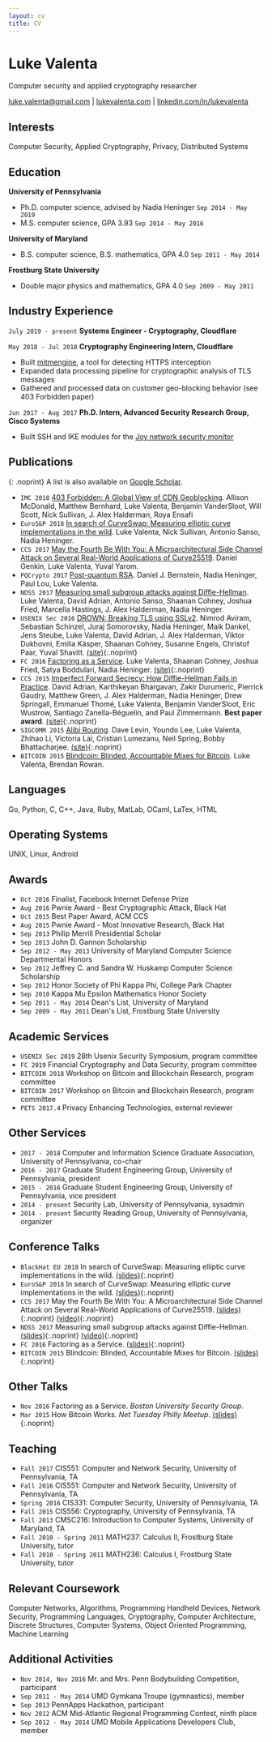```yaml
---
layout: cv
title: CV
---
```

# Luke Valenta
Computer security and applied cryptography researcher

<div id="webaddress">
<a href="mailto:luke.valenta@gmail.com">luke.valenta@gmail.com</a>
| <a href="https://lukevalenta.com">lukevalenta.com</a>
| <a href="https://linkedin.com/in/lukevalenta">linkedin.com/in/lukevalenta</a>
</div>

## Interests
Computer Security, Applied Cryptography, Privacy, Distributed Systems

## Education

__University of Pennsylvania__
- Ph.D. computer science, advised by Nadia Heninger
`Sep 2014 - May 2019`
- M.S. computer science, GPA 3.93
`Sep 2014 - May 2016`

__University of Maryland__
- B.S. computer science, B.S. mathematics, GPA 4.0
`Sep 2011 - May 2014`

__Frostburg State University__
- Double major physics and mathematics, GPA 4.0
`Sep 2009 - May 2011`

## Industry Experience

`July 2019 - present`
__Systems Engineer - Cryptography, Cloudflare__

`May 2018 - Jul 2018`
__Cryptography Engineering Intern, Cloudflare__
- Built [mitmengine](https://github.com/cloudflare/mitmengine), a tool for detecting HTTPS interception
- Expanded data processing pipeline for cryptographic analysis of TLS messages
- Gathered and processed data on customer geo-blocking behavior (see 403 Forbidden paper)

`Jun 2017 - Aug 2017`
__Ph.D. Intern, Advanced Security Research Group, Cisco Systems__
- Built SSH and IKE modules for the [Joy network security monitor](https://github.com/cisco/joy)

## Publications

{: .noprint}
A list is also available on [Google Scholar](https://scholar.google.com/citations?user=bgs6DjkAAAAJ).

- `IMC 2018` [403 Forbidden: A Global View of CDN Geoblocking](https://ensa.fi/papers/403forbidden_imc18.pdf). Allison McDonald, Matthew Bernhard, Luke Valenta, Benjamin VanderSloot, Will Scott, Nick Sullivan, J. Alex Halderman, Roya Ensafi
- `EuroS&P 2018` [In search of CurveSwap: Measuring elliptic curve implementations in the wild](https://eprint.iacr.org/2018/298.pdf). Luke Valenta, Nick Sullivan, Antonio Sanso, Nadia Heninger.
- `CCS 2017` [May the Fourth Be With You: A Microarchitectural Side Channel Attack on Several Real-World Applications of Curve25519](https://eprint.iacr.org/2017/806.pdf). Daniel Genkin, Luke Valenta, Yuval Yarom.
- `PQCrypto 2017` [Post-quantum RSA](https://cr.yp.to/papers/pqrsa-20170419.pdf). Daniel J. Bernstein, Nadia Heninger, Paul Lou, Luke Valenta.
- `NDSS 2017` [Measuring small subgroup attacks against Diffie-Hellman](https://eprint.iacr.org/2016/995). Luke Valenta, David Adrian, Antonio Sanso, Shaanan Cohney, Joshua Fried, Marcella Hastings, J. Alex Halderman, Nadia Heninger.
- `USENIX Sec 2016` [DROWN: Breaking TLS using SSLv2](https://drownattack.com/drown-attack-paper.pdf). Nimrod Aviram, Sebastian Schinzel, Juraj Somorovsky, Nadia Heninger, Maik Dankel, Jens Steube, Luke Valenta, David Adrian, J. Alex Halderman, Viktor Dukhovni, Emilia K&auml;sper, Shaanan Cohney, Susanne Engels, Christof Paar, Yuval Shavitt.
[(site)](https://drownattack.com/){:.noprint}
- `FC 2016` [Factoring as a Service](https://eprint.iacr.org/2015/1000).
Luke Valenta, Shaanan Cohney, Joshua Fried, Satya Boddulari, Nadia Heninger.
[(site)](http://seclab.upenn.edu/projects/faas/){:.noprint} 
- `CCS 2015` [Imperfect Forward Secrecy: How Diffie-Hellman Fails in Practice](https://weakdh.org/imperfect-forward-secrecy-ccs15.pdf).
David Adrian, Karthikeyan Bhargavan, Zakir Durumeric, Pierrick Gaudry, Matthew Green, J. Alex Halderman, Nadia Heninger, Drew Springall, Emmanuel Thom&eacute;, Luke Valenta, Benjamin VanderSloot, Eric Wustrow, Santiago Zanella-B&eacute;guelin, and Paul Zimmermann.
__Best paper award__.
[(site)](https://weakdh.org/){:.noprint}
- `SIGCOMM 2015` [Alibi Routing](http://conferences.sigcomm.org/sigcomm/2015/pdf/papers/p611.pdf).
Dave Levin, Youndo Lee, Luke Valenta, Zhihao Li, Victoria Lai, Cristian Lumezanu, Neil Spring, Bobby Bhattacharjee.
[(site)](https://alibi.cs.umd.edu/){:.noprint}
- `BITCOIN 2015` [Blindcoin: Blinded, Accountable Mixes for Bitcoin](http://fc15.ifca.ai/preproceedings/bitcoin/paper_3.pdf).
Luke Valenta, Brendan Rowan.

## Languages
Go, Python, C, C++, Java, Ruby, MatLab, OCaml, LaTex, HTML

## Operating Systems
UNIX, Linux, Android

## Awards
- `Oct 2016` Finalist, Facebook Internet Defense Prize
- `Aug 2016` Pwnie Award - Best Cryptographic Attack, Black Hat
- `Oct 2015` Best Paper Award, ACM CCS
- `Aug 2015` Pwnie Award - Most Innovative Research, Black Hat
- `Sep 2013` Philip Merrill Presidential Scholar
- `Sep 2013` John D. Gannon Scholarship
- `Sep 2012 - May 2013` University of Maryland Computer Science Departmental Honors
- `Sep 2012` Jeffrey C. and Sandra W. Huskamp Computer Science Scholarship
- `Sep 2012` Honor Society of Phi Kappa Phi, College Park Chapter
- `Sep 2010` Kappa Mu Epsilon Mathematics Honor Society
- `Sep 2011 - May 2014` Dean's List, University of Maryland
- `Sep 2009 - May 2011` Dean's List, Frostburg State University

## Academic Services
- `USENIX Sec 2019` 28th Usenix Security Symposium, program committee
- `FC 2019` Financial Cryptography and Data Security, program committee
- `BITCOIN 2018` Workshop on Bitcoin and Blockchain Research, program committee
- `BITCOIN 2017` Workshop on Bitcoin and Blockchain Research, program committee
- `PETS 2017.4` Privacy Enhancing Technologies, external reviewer

## Other Services
- `2017 - 2018` Computer and Information Science Graduate Association, University of Pennsylvania, co-chair
- `2016 - 2017` Graduate Student Engineering Group, University of Pennsylvania, president
- `2015 - 2016` Graduate Student Engineering Group, University of Pennsylvania, vice president
- `2014 - present` Security Lab, University of Pennsylvania, sysadmin
- `2014 - present` Security Reading Group, University of Pennsylvania, organizer

## Conference Talks
- `BlackHat EU 2018` In search of CurveSwap: Measuring elliptic curve implementations in the wild.
[(slides)](assets/files/curveswap-slides.pdf){:.noprint}
- `EuroS&P 2018` In search of CurveSwap: Measuring elliptic curve implementations in the wild.
[(slides)](assets/files/curveswap-slides.pdf){:.noprint}
- `CCS 2017` May the Fourth Be With You: A Microarchitectural Side Channel Attack on Several Real-World Applications of Curve25519.
[(slides)](https://drive.google.com/open?id=1kMD0agLVTF9L9U2Xufw9tHNiMF_ON2Kl){:.noprint}
[(video)](https://www.youtube.com/watch?v=22IT3pPsQZw&feature=youtu.be){:.noprint}
- `NDSS 2017` Measuring small subgroup attacks against Diffie-Hellman.
[(slides)](assets/files/subgroup-slides.pdf){:.noprint}
[(video)](https://www.youtube.com/watch?v=noFbyPHXY0A&feature=youtu.be){:.noprint}
- `FC 2016` Factoring as a Service.
[(slides)](assets/files/faas-slides.pdf){:.noprint}
- `BITCOIN 2015` Blindcoin: Blinded, Accountable Mixes for Bitcoin.
[(slides)](https://docs.google.com/presentation/d/1MalB0CkNFPI6d3zIolViwhJ_0bwYbur9QBl764n1Jww/pub?slide=id.p){:.noprint}

## Other Talks
- `Nov 2016` Factoring as a Service. *Boston University Security Group*.
- `Mar 2015` How Bitcoin Works. *Net Tuesday Philly Meetup*.
[(slides)](https://goo.gl/e4KcIP){:.noprint}

## Teaching
- `Fall 2017` CIS551: Computer and Network Security, University of Pennsylvania, TA
- `Fall 2016` CIS551: Computer and Network Security, University of Pennsylvania, TA
- `Spring 2016` CIS331: Computer Security, University of Pennsylvania, TA
- `Fall 2015` CIS556: Cryptography, University of Pennsylvania, TA
- `Fall 2013` CMSC216: Introduction to Computer Systems, University of Maryland, TA
- `Fall 2010 - Spring 2011` MATH237: Calculus II, Frostburg State University, tutor
- `Fall 2010 - Spring 2011` MATH236: Calculus I, Frostburg State University, tutor

## Relevant Coursework
Computer Networks, Algorithms, Programming Handheld Devices, Network Security,
Programming Languages, Cryptography, Computer Architecture, Discrete Structures,
Computer Systems, Object Oriented Programming, Machine Learning

## Additional Activities
- `Nov 2014, Nov 2016` Mr. and Mrs. Penn Bodybuilding Competition, participant
- `Sep 2011 - May 2014` UMD Gymkana Troupe (gymnastics), member
- `Sep 2013` PennApps Hackathon, participant
- `Nov 2012` ACM Mid-Atlantic Regional Programming Contest, ninth place
- `Sep 2012 - May 2014` UMD Mobile Applications Developers Club, member
